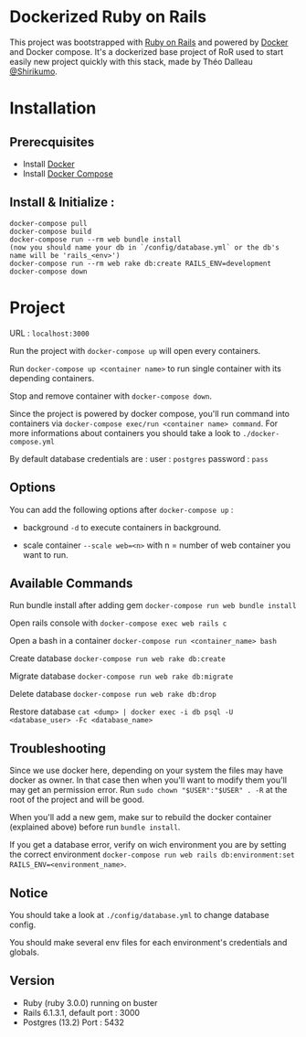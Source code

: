# Dockerized Ruby on Rails
This project was bootstrapped with [Ruby on Rails](https://rubyonrails.org/) and powered by [Docker](https://www.docker.com/) and Docker compose. It's a dockerized base project of RoR used to start easily new project quickly with this stack, made by Théo Dalleau [@Shirikumo](https://github.com/Shirikumo).

# Installation

## Prerecquisites
* Install [Docker](https://docs.docker.com/install/)
* Install [Docker Compose](https://docs.docker.com/compose/install/)

## Install & Initialize :
```
docker-compose pull
docker-compose build
docker-compose run --rm web bundle install
(now you should name your db in `/config/database.yml` or the db's name will be 'rails_<env>')
docker-compose run --rm web rake db:create RAILS_ENV=development
docker-compose down
```
# Project
URL : `localhost:3000`

Run the project with `docker-compose up` will open every containers.

Run `docker-compose up <container name>` to run single container with its depending containers.

Stop and remove container with `docker-compose down`.

Since the project is powered by docker compose, you'll run command into containers via `docker-compose exec/run <container name> command`.
For more informations about containers you should take a look to `./docker-compose.yml`

By default database credentials are :
user : `postgres`
password : `pass`

## Options
You can add the following options after `docker-compose up` :

* background
`-d` to execute containers in background.

* scale container
`--scale web=<n>` with n = number of web container you want to run.

## Available Commands
Run bundle install after adding gem `docker-compose run web bundle install`

Open rails console with `docker-compose exec web rails c`

Open a bash in a container `docker-compose run <container_name> bash`

Create database `docker-compose run web rake db:create`

Migrate database `docker-compose run web rake db:migrate`

Delete database `docker-compose run web rake db:drop`

Restore database `cat <dump> | docker exec -i db psql -U <database_user> -Fc <database_name>`

## Troubleshooting
Since we use docker here, depending on your system the files may have docker as owner. In that case then when you'll want to modify them you'll may get an permission error. Run `sudo chown "$USER":"$USER" . -R` at the root of the project and will be good.

When you'll add a new gem, make sur to rebuild the docker container (explained above) before run `bundle install`.

If you get a database error, verify on wich environment you are by setting the correct environment `docker-compose run web rails db:environment:set RAILS_ENV=<environment_name>`.

## Notice
You should take a look at `./config/database.yml` to change database config.

You should make several env files for each environment's credentials and globals.

## Version
- Ruby (ruby 3.0.0) running on buster
- Rails 6.1.3.1, default port : 3000
- Postgres (13.2) Port : 5432
